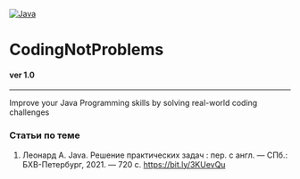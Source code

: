 [![Java](https://img.shields.io/badge/Java-E43222??style=for-the-badge&logo=java&logoColor=FFFFFF)](https://java.com/)

# CodingNotProblems 
#### ver 1.0
-------
Improve your Java Programming skills by solving real-world coding challenges

### Статьи по теме
1. Леонард А. Java. Решение практических задач : пер. с англ. — СПб.: БХВ-Петербург, 2021. — 720 с. https://bit.ly/3KUevQu
